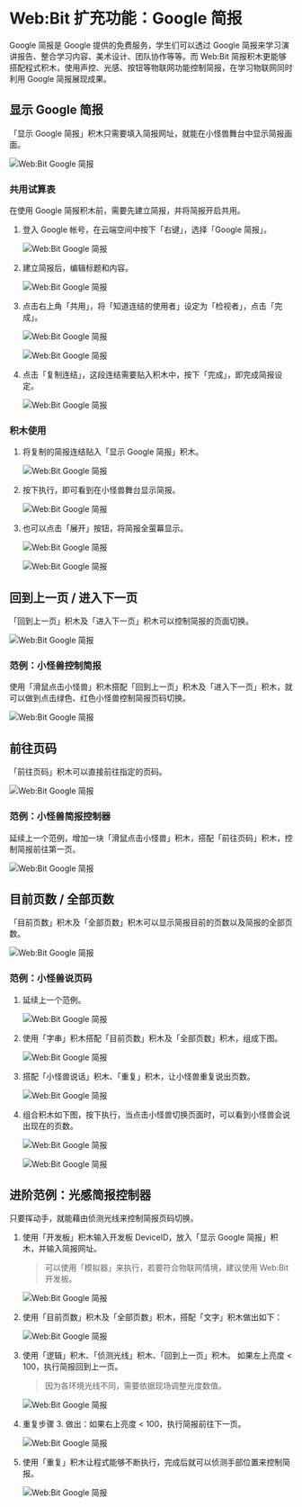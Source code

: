 # Web:Bit 扩充功能：Google 简报

Google 简报是 Google 提供的免费服务，学生们可以透过 Google 简报来学习演讲报告、整合学习内容、美术设计、团队协作等等。而 Web:Bit 简报积木更能够搭配程式积木，使用声控、光感、按钮等物联网功能控制简报，在学习物联网同时利用 Google 简报展现成果。

## 显示 Google 简报

「显示 Google 简报」积木只需要填入简报网址，就能在小怪兽舞台中显示简报画面。

![Web:Bit Google 简报](../../../../media/zh-cn/education/extension/google-slides-01.png)

### 共用试算表

在使用 Google 简报积木前，需要先建立简报，并将简报开启共用。

1. 登入 Google 帐号，在云端空间中按下「右键」，选择「Google 简报」。

    ![Web:Bit Google 简报](../../../../media/zh-cn/education/extension/google-slides-02.png)

2. 建立简报后，编辑标题和内容。

    ![Web:Bit Google 简报](../../../../media/zh-cn/education/extension/google-slides-03.png)

3. 点击右上角「共用」，将「知道连结的使用者」设定为「检视者」，点击「完成」。

    ![Web:Bit Google 简报](../../../../media/zh-cn/education/extension/google-slides-04.png)

    ![Web:Bit Google 简报](../../../../media/zh-cn/education/extension/google-slides-05.png)

4. 点击「复制连结」，这段连结需要贴入积木中，按下「完成」，即完成简报设定。

    ![Web:Bit Google 简报](../../../../media/zh-cn/education/extension/google-slides-06.png)

### 积木使用

1. 将复制的简报连结贴入「显示 Google 简报」积木。

    ![Web:Bit Google 简报](../../../../media/zh-cn/education/extension/google-slides-07.png)

2. 按下执行，即可看到在小怪兽舞台显示简报。

   ![Web:Bit Google 简报](../../../../media/zh-cn/education/extension/google-slides-08.png)

3. 也可以点击「展开」按钮，将简报全萤幕显示。

    ![Web:Bit Google 简报](../../../../media/zh-cn/education/extension/google-slides-09.png)

    ![Web:Bit Google 简报](../../../../media/zh-cn/education/extension/google-slides-10.png)
    
## 回到上一页 / 进入下一页

「回到上一页」积木及「进入下一页」积木可以控制简报的页面切换。

![Web:Bit Google 简报](../../../../media/zh-cn/education/extension/google-slides-11.png)

### 范例：小怪兽控制简报

<!-- https://testwbit.webduino.tw/blockly/#rybb16bpDnmyk -->

使用「滑鼠点击小怪兽」积木搭配「回到上一页」积木及「进入下一页」积木，就可以做到点击绿色、红色小怪兽控制简报页码切换。

![Web:Bit Google 简报](../../../../media/zh-cn/education/extension/google-slides-12.png)

## 前往页码

「前往页码」积木可以直接前往指定的页码。

![Web:Bit Google 简报](../../../../media/zh-cn/education/extension/google-slides-13.png)

### 范例：小怪兽简报控制器

<!-- https://testwbit.webduino.tw/blockly/#03lYm9mYZ1Nyv -->

延续上一个范例，增加一块「滑鼠点击小怪兽」积木，搭配「前往页码」积木，控制简报前往第一页。

![Web:Bit Google 简报](../../../../media/zh-cn/education/extension/google-slides-14.png)

## 目前页数 / 全部页数

「目前页数」积木及「全部页数」积木可以显示简报目前的页数以及简报的全部页数。

![Web:Bit Google 简报](../../../../media/zh-cn/education/extension/google-slides-15.png)

### 范例：小怪兽说页码

<!-- https://testwbit.webduino.tw/blockly/#jqwKOY8YDNxqO -->

1. 延续上一个范例。

    ![Web:Bit Google 简报](../../../../media/zh-cn/education/extension/google-slides-16.png)

2. 使用「字串」积木搭配「目前页数」积木及「全部页数」积木，组成下图。

    ![Web:Bit Google 简报](../../../../media/zh-cn/education/extension/google-slides-17.png)

3. 搭配「小怪兽说话」积木、「重复」积木，让小怪兽重复说出页数。

    ![Web:Bit Google 简报](../../../../media/zh-cn/education/extension/google-slides-18.png)

4. 组合积木如下图，按下执行，当点击小怪兽切换页面时，可以看到小怪兽会说出现在的页数。

   ![Web:Bit Google 简报](../../../../media/zh-cn/education/extension/google-slides-19.png)

   ![Web:Bit Google 简报](../../../../media/zh-cn/education/extension/google-slides-20.png)

## 进阶范例：光感简报控制器

只要挥动手，就能藉由侦测光线来控制简报页码切换。

1. 使用「开发板」积木输入开发板 DeviceID，放入「显示 Google 简报」积木，并输入简报网址。

    > 可以使用「模拟器」来执行，若要符合物联网情境，建议使用 Web:Bit 开发板。

   ![Web:Bit Google 简报](../../../../media/zh-cn/education/extension/google-slides-21.png)

2. 使用「目前页数」积木及「全部页数」积木，搭配「文字」积木做出如下：

    ![Web:Bit Google 简报](../../../../media/zh-cn/education/extension/google-slides-22.png)

3. 使用「逻辑」积木、「侦测光线」积木、「回到上一页」积木。
如果左上亮度 < 100，执行简报回到上一页。

    > 因为各环境光线不同，需要依据现场调整光度数值。

   ![Web:Bit Google 简报](../../../../media/zh-cn/education/extension/google-slides-23.png)

4. 重复步骤 3. 做出：如果右上亮度 < 100，执行简报前往下一页。

    ![Web:Bit Google 简报](../../../../media/zh-cn/education/extension/google-slides-24.png)

5. 使用「重复」积木让程式能够不断执行，完成后就可以侦测手部位置来控制简报。

    ![Web:Bit Google 简报](../../../../media/zh-cn/education/extension/google-slides-25.png)
